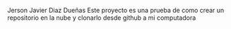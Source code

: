 Jerson Javier Diaz Dueñas
Este proyecto es una prueba de como crear un repositorio en la nube y clonarlo desde github a mi computadora
